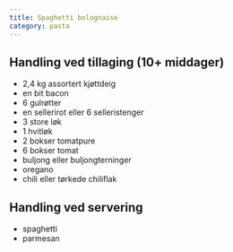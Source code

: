 ```yaml
---
title: Spaghetti bolognaise
category: pasta
---
```


Handling ved tillaging (10+ middager)
---

- 2,4 kg assortert kjøttdeig
- en bit bacon
- 6 gulrøtter
- en sellerirot eller 6 selleristenger
- 3 store løk
- 1 hvitløk
- 2 bokser tomatpure
- 6 bokser tomat
- buljong eller buljongterninger
- oregano
- chili eller tørkede chiliflak

Handling ved servering
---

- spaghetti
- parmesan
